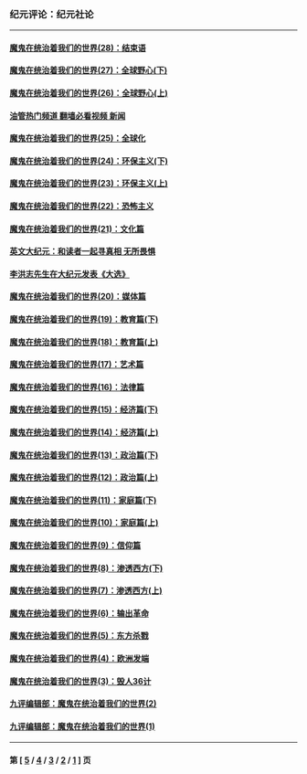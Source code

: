 ### 纪元评论：纪元社论
---
#### [魔鬼在统治着我们的世界(28)：结束语](../../pages/nsc422/n10936246.md?06130330) 
#### [魔鬼在统治着我们的世界(27)：全球野心(下)](../../pages/nsc422/n10928319.md?06130330) 
#### [魔鬼在统治着我们的世界(26)：全球野心(上)](../../pages/nsc422/n10900318.md?06130330) 
#### [油管热门频道 翻墙必看视频 新闻](ok?06130330)
#### [魔鬼在统治着我们的世界(25)：全球化](../../pages/nsc422/n10788205.md?06130330) 
#### [魔鬼在统治着我们的世界(24)：环保主义(下)](../../pages/nsc422/n10695307.md?06130330) 
#### [魔鬼在统治着我们的世界(23)：环保主义(上)](../../pages/nsc422/n10688613.md?06130330) 
#### [魔鬼在统治着我们的世界(22)：恐怖主义](../../pages/nsc422/n10614727.md?06130330) 
#### [魔鬼在统治着我们的世界(21)：文化篇](../../pages/nsc422/n10597706.md?06130330) 
#### [英文大纪元：和读者一起寻真相 无所畏惧](../../pages/nsc422/n12542027.md?06130330) 
#### [李洪志先生在大纪元发表《大选》](../../pages/nsc422/n12534746.md?06130330) 
#### [魔鬼在统治着我们的世界(20)：媒体篇](../../pages/nsc422/n10586579.md?06130330) 
#### [魔鬼在统治着我们的世界(19)：教育篇(下)](../../pages/nsc422/n10564808.md?06130330) 
#### [魔鬼在统治着我们的世界(18)：教育篇(上)](../../pages/nsc422/n10526970.md?06130330) 
#### [魔鬼在统治着我们的世界(17)：艺术篇](../../pages/nsc422/n10499093.md?06130330) 
#### [魔鬼在统治着我们的世界(16)：法律篇](../../pages/nsc422/n10485969.md?06130330) 
#### [魔鬼在统治着我们的世界(15)：经济篇(下)](../../pages/nsc422/n10469975.md?06130330) 
#### [魔鬼在统治着我们的世界(14)：经济篇(上)](../../pages/nsc422/n10457370.md?06130330) 
#### [魔鬼在统治着我们的世界(13)：政治篇(下)](../../pages/nsc422/n10448270.md?06130330) 
#### [魔鬼在统治着我们的世界(12)：政治篇(上)](../../pages/nsc422/n10444576.md?06130330) 
#### [魔鬼在统治着我们的世界(11)：家庭篇(下)](../../pages/nsc422/n10440961.md?06130330) 
#### [魔鬼在统治着我们的世界(10)：家庭篇(上)](../../pages/nsc422/n10435448.md?06130330) 
#### [魔鬼在统治着我们的世界(9)：信仰篇](../../pages/nsc422/n10432159.md?06130330) 
#### [魔鬼在统治着我们的世界(8)：渗透西方(下)](../../pages/nsc422/n10429603.md?06130330) 
#### [魔鬼在统治着我们的世界(7)：渗透西方(上)](../../pages/nsc422/n10426013.md?06130330) 
#### [魔鬼在统治着我们的世界(6)：输出革命](../../pages/nsc422/n10421536.md?06130330) 
#### [魔鬼在统治着我们的世界(5)：东方杀戮](../../pages/nsc422/n10417707.md?06130330) 
#### [魔鬼在统治着我们的世界(4)：欧洲发端](../../pages/nsc422/n10414890.md?06130330) 
#### [魔鬼在统治着我们的世界(3)：毁人36计](../../pages/nsc422/n10411583.md?06130330) 
#### [九评编辑部：魔鬼在统治着我们的世界(2)](../../pages/nsc422/n10410036.md?06130330) 
#### [九评编辑部：魔鬼在统治着我们的世界(1)](../../pages/nsc422/n10406825.md?06130330) 

---
#### 第 [ [5](./5.md?06130330) / [4](./4.md?06130330) / [3](./3.md?06130330) / [2](./2.md?06130330) / [1](./1.md?06130330) ] 页
